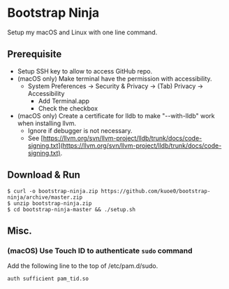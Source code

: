 # Bootstrap Ninja

Setup my macOS and Linux with one line command.

## Prerequisite

- Setup SSH key to allow to access GitHub repo.
- (macOS only) Make terminal have the permission with accessibility.
	- System Preferences → Security & Privacy → (Tab) Privacy → Accessibility
		- Add Terminal.app
		- Check the checkbox
- (macOS only) Create a certificate for lldb to make "--with-lldb" work when installing llvm.
	- Ignore if debugger is not necessary.
    - See [https://llvm.org/svn/llvm-project/lldb/trunk/docs/code-signing.txt](https://llvm.org/svn/llvm-project/lldb/trunk/docs/code-signing.txt).

## Download & Run

```
$ curl -o bootstrap-ninja.zip https://github.com/kuoe0/bootstrap-ninja/archive/master.zip
$ unzip bootstrap-ninja.zip
$ cd bootstrap-ninja-master && ./setup.sh
```

## Misc.

### (macOS) Use Touch ID to authenticate `sudo` command

Add the following line to the top of /etc/pam.d/sudo.

```
auth sufficient pam_tid.so
```
